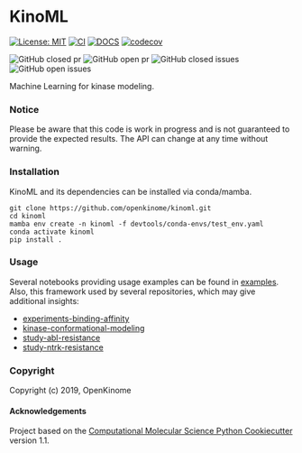 KinoML
==============================
[//]: # (Badges)
[![License: MIT](https://img.shields.io/badge/License-MIT-blue.svg)](https://opensource.org/licenses/MIT)
[![CI](https://github.com/openkinome/kinoml/actions/workflows/ci.yml/badge.svg?branch=master)](https://github.com/openkinome/kinoml/actions/workflows/ci.yml)
[![DOCS](https://github.com/openkinome/kinoml/actions/workflows/docs.yml/badge.svg?branch=master)](https://github.com/openkinome/kinoml/actions/workflows/docs.yml)
[![codecov](https://codecov.io/gh/openkinome/KinoML/branch/master/graph/badge.svg)](https://codecov.io/gh/openkinome/KinoML/branch/master)

![GitHub closed pr](https://img.shields.io/github/issues-pr-closed-raw/openkinome/kinoml) 
![GitHub open pr](https://img.shields.io/github/issues-pr-raw/openkinome/kinoml) 
![GitHub closed issues](https://img.shields.io/github/issues-closed-raw/openkinome/kinoml) 
![GitHub open issues](https://img.shields.io/github/issues/openkinome/kinoml)

Machine Learning for kinase modeling. 

### Notice

Please be aware that this code is work in progress and is not guaranteed to provide the expected results. The API can change at any time without warning.

### Installation

KinoML and its dependencies can be installed via conda/mamba.

```
git clone https://github.com/openkinome/kinoml.git
cd kinoml
mamba env create -n kinoml -f devtools/conda-envs/test_env.yaml
conda activate kinoml
pip install .
```

### Usage

Several notebooks providing usage examples can be found in [examples](https://github.com/openkinome/kinoml/tree/master/examples).  
Also, this framework used by several repositories, which may give additional insights:
 - [experiments-binding-affinity](https://github.com/openkinome/experiments-binding-affinity)
 - [kinase-conformational-modeling](https://github.com/openkinome/kinase-conformational-modeling)
 - [study-abl-resistance](https://github.com/openkinome/study-abl-resistance)
 - [study-ntrk-resistance](https://github.com/openkinome/study-ntrk-resistance)

### Copyright

Copyright (c) 2019, OpenKinome


#### Acknowledgements
 
Project based on the 
[Computational Molecular Science Python Cookiecutter](https://github.com/molssi/cookiecutter-cms) version 1.1.
